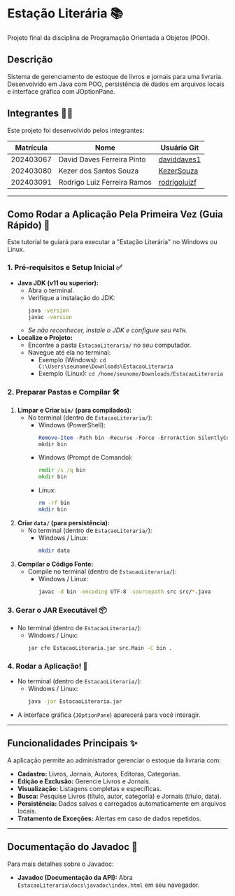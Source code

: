 # Estação Literária 📚

Projeto final da disciplina de Programação Orientada a Objetos (POO).

## Descrição

Sistema de gerenciamento de estoque de livros e jornais para uma livraria. Desenvolvido em Java com POO, persistência de dados em arquivos locais e interface gráfica com JOptionPane.

## Integrantes 🧑‍💻

Este projeto foi desenvolvido pelos integrantes:

| Matrícula | Nome | Usuário Git |
|------------|----------------------------|-------------------------------------------------|
| 202403067 | David Daves Ferreira Pinto | [daviddaves1](https://github.com/daviddaves1) |
| 202403080 | Kezer dos Santos Souza | [KezerSouza](https://github.com/KezerSouza) |
| 202403091 | Rodrigo Luiz Ferreira Ramos| [rodrigoluizf](https://github.com/rodrigoluizf) |

---

## Como Rodar a Aplicação Pela Primeira Vez (Guia Rápido) 🚀

Este tutorial te guiará para executar a "Estação Literária" no Windows ou Linux.

### 1. Pré-requisitos e Setup Inicial ✅

* **Java JDK (v11 ou superior):**
    * Abra o terminal.
    * Verifique a instalação do JDK:
        ```bash
        java -version
        javac -version
        ```
    * *Se não reconhecer, instale o JDK e configure seu `PATH`.*
* **Localize o Projeto:**
    * Encontre a pasta `EstacaoLiteraria/` no seu computador.
    * Navegue até ela no terminal:
        * Exemplo (Windows): `cd C:\Users\seunome\Downloads\EstacaoLiteraria`
        * Exemplo (Linux): `cd /home/seunome/Downloads/EstacaoLiteraria`

### 2. Preparar Pastas e Compilar 🛠️

1.  **Limpar e Criar `bin/` (para compilados):**
    * No terminal (dentro de `EstacaoLiteraria/`):
        * Windows (PowerShell):
            ```powershell
            Remove-Item -Path bin -Recurse -Force -ErrorAction SilentlyContinue
            mkdir bin
            ```
        * Windows (Prompt de Comando):
            ```cmd
            rmdir /s /q bin
            mkdir bin
            ```
        * Linux:
            ```bash
            rm -rf bin
            mkdir bin
            ```
2.  **Criar `data/` (para persistência):**
    * No terminal (dentro de `EstacaoLiteraria/`):
        * Windows / Linux:
            ```bash
            mkdir data
            ```
3.  **Compilar o Código Fonte:**
    * Compile no terminal (dentro de `EstacaoLiteraria/`):
        * Windows / Linux:
            ```bash
            javac -d bin -encoding UTF-8 -sourcepath src src/*.java
            ```

### 3. Gerar o JAR Executável 📦

* No terminal (dentro de `EstacaoLiteraria/`):
    * Windows / Linux:
        ```bash
        jar cfe EstacaoLiteraria.jar src.Main -C bin .
        ```
### 4. Rodar a Aplicação! 🎉

* No terminal (dentro de `EstacaoLiteraria/`):
    * Windows / Linux:
        ```bash
        java -jar EstacaoLiteraria.jar
        ```
* A interface gráfica (`JOptionPane`) aparecerá para você interagir.

---

## Funcionalidades Principais ✨

A aplicação permite ao administrador gerenciar o estoque da livraria com:

* **Cadastro:** Livros, Jornais, Autores, Editoras, Categorias.
* **Edição e Exclusão:** Gerencie Livros e Jornais.
* **Visualização:** Listagens completas e específicas.
* **Busca:** Pesquise Livros (título, autor, categoria) e Jornais (título, data).
* **Persistência:** Dados salvos e carregados automaticamente em arquivos locais.
* **Tratamento de Exceções:** Alertas em caso de dados repetidos.

---

## Documentação do Javadoc 📖

Para mais detalhes sobre o Javadoc:

* **Javadoc (Documentação da API):** Abra `EstacaoLiteraria\docs\javadoc\index.html` em seu navegador.